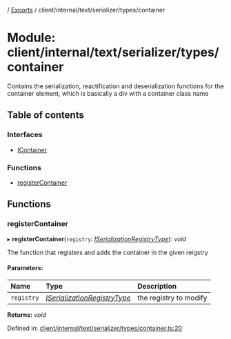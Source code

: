 [](../README.md) / [Exports](../modules.md) / client/internal/text/serializer/types/container

# Module: client/internal/text/serializer/types/container

Contains the serialization, reactification and deserialization functions
for the container element, which is basically a div with a container
class name

## Table of contents

### Interfaces

- [IContainer](../interfaces/client_internal_text_serializer_types_container.icontainer.md)

### Functions

- [registerContainer](client_internal_text_serializer_types_container.md#registercontainer)

## Functions

### registerContainer

▸ **registerContainer**(`registry`: [*ISerializationRegistryType*](../interfaces/client_internal_text_serializer.iserializationregistrytype.md)): *void*

The function that registers and adds the container in the given
reigstry

#### Parameters:

Name | Type | Description |
:------ | :------ | :------ |
`registry` | [*ISerializationRegistryType*](../interfaces/client_internal_text_serializer.iserializationregistrytype.md) | the registry to modify    |

**Returns:** *void*

Defined in: [client/internal/text/serializer/types/container.ts:20](https://github.com/onzag/itemize/blob/0e9b128c/client/internal/text/serializer/types/container.ts#L20)
